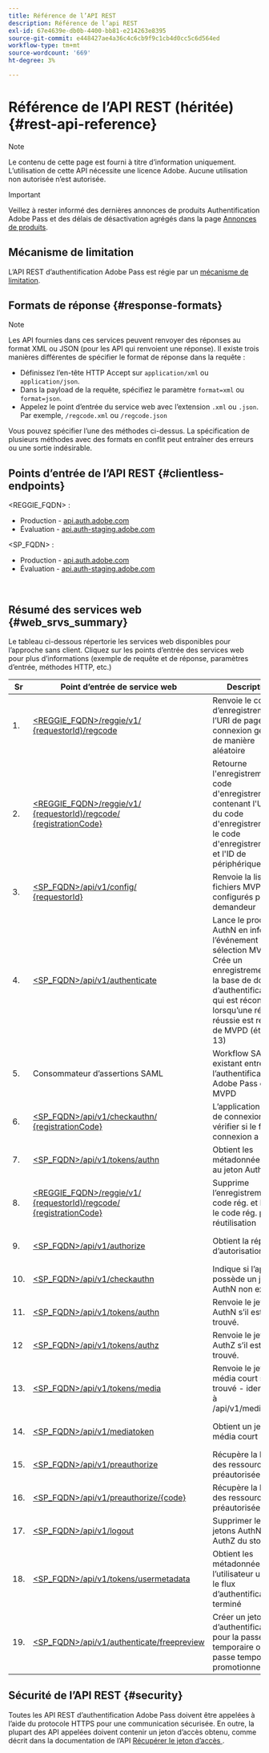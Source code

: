 ```yaml
---
title: Référence de l’API REST
description: Référence de l’api REST
exl-id: 67e4639e-db0b-4400-bb81-e214263e8395
source-git-commit: e448427ae4a36c4c6cb9f9c1cb4d0cc5c6d564ed
workflow-type: tm+mt
source-wordcount: '669'
ht-degree: 3%

---
```


# Référence de l’API REST (héritée) {#rest-api-reference}

>[!NOTE]
>
>Le contenu de cette page est fourni à titre d’information uniquement. L’utilisation de cette API nécessite une licence Adobe. Aucune utilisation non autorisée n’est autorisée.

>[!IMPORTANT]
>
> Veillez à rester informé des dernières annonces de produits Authentification Adobe Pass et des délais de désactivation agrégés dans la page [Annonces de produits](/help/authentication/product-announcements.md).

## Mécanisme de limitation

L’API REST d’authentification Adobe Pass est régie par un [mécanisme de limitation](/help/authentication/integration-guide-programmers/throttling-mechanism.md).

## Formats de réponse {#response-formats}


>[!NOTE]
>
> Les API fournies dans ces services peuvent renvoyer des réponses au format XML ou JSON (pour les API qui renvoient une réponse). Il existe trois manières différentes de spécifier le format de réponse dans la requête :
>
>* Définissez l’en-tête HTTP Accept sur `application/xml` ou `application/json`.
>* Dans la payload de la requête, spécifiez le paramètre `format=xml` ou `format=json`.
>* Appelez le point d’entrée du service web avec l’extension `.xml` ou `.json`. Par exemple, `/regcode.xml` ou `/regcode.json`
>
>Vous pouvez spécifier l’une des méthodes ci-dessus. La spécification de plusieurs méthodes avec des formats en conflit peut entraîner des erreurs ou une sortie indésirable.

## Points d’entrée de l’API REST {#clientless-endpoints}

&lt;REGGIE_FQDN> :

* Production - [api.auth.adobe.com](http://api.auth.adobe.com/)
* Évaluation - [api.auth-staging.adobe.com](http://api.auth-staging.adobe.com/)

&lt;SP_FQDN> :

* Production - [api.auth.adobe.com](http://api.auth.adobe.com/)
* Évaluation - [api.auth-staging.adobe.com](http://api.auth-staging.adobe.com/)

</br>


## Résumé des services web {#web_srvs_summary}

Le tableau ci-dessous répertorie les services web disponibles pour l’approche sans client. Cliquez sur les points d’entrée des services web pour plus d’informations (exemple de requête et de réponse, paramètres d’entrée, méthodes HTTP, etc.)


| Sr | Point d’entrée de service web | Description | <!--[Diag.  </br>Ref](http://tve.helpdocsonline.com/api-reference-v2-test#illustration)-->. | Hébergé à | Appelé par |
|-----|--------------------------------------------------------------------------------------------------------------------------------------------------------------------------------------------------|--------------------------------------------------------------------------------------------------------------------------------------------------------------------------------------------|---------------------------------------------------------------------------------------------|-----------------------------------------------------------|-----------------------------|
| 1. | [&lt;REGGIE_FQDN>/reggie/v1/ </br> {requestorId}/regcode](/help/authentication/integration-guide-programmers/legacy/rest-api-v1/apis/registration-code-request.md) | Renvoie le code d’enregistrement et l’URI de page de connexion générés de manière aléatoire | 2 | Adobe </br>service Reg Code | Smart Device |
| 2. | [&lt;REGGIE_FQDN>/reggie/v1/ </br> {requestorId}/regcode/ </br> {registrationCode}](/help/authentication/integration-guide-programmers/legacy/rest-api-v1/apis/return-registration-record.md) | Retourne l&#39;enregistrement du code d&#39;enregistrement contenant l&#39;UUID du code d&#39;enregistrement, le code d&#39;enregistrement et l&#39;ID de périphérique haché | 8 | Adobe </br>service Reg Code | Authentification Adobe Pass |
| 3. | [&lt;SP_FQDN>/api/v1/config/ </br> {requestorId}](/help/authentication/integration-guide-programmers/legacy/rest-api-v1/apis/provide-mvpd-list.md) | Renvoie la liste des fichiers MVPD configurés pour le demandeur | 5 | Adobe </br>Adobe Pass </br>authentication </br>Service | Connexion </br>Web </br>App |
| 4. | [&lt;SP_FQDN>/api/v1/authenticate](/help/authentication/integration-guide-programmers/legacy/rest-api-v1/apis/initiate-authentication.md) | Lance le processus AuthN en informant l’événement de sélection MVPD. Crée un enregistrement sur la base de données d’authentification, qui est réconcilié lorsqu’une réponse réussie est reçue de MVPD (étape 13) | 7 | Adobe </br>Adobe Pass </br>authentication </br>Service | Connexion </br>Web </br>App |
| 5. | Consommateur d’assertions SAML | Workflow SAML existant entre l’authentification Adobe Pass et MVPD | 13 | Adobe Pass </br>authentication </br>Service | Authentification Adobe Pass |
| 6. | [&lt;SP_FQDN>/api/v1/checkauthn/ </br> {registrationCode}](/help/authentication/integration-guide-programmers/legacy/rest-api-v1/apis/check-authentication-flow-by-second-screen-web-app.md) | L’application Web de connexion peut vérifier si le flux de connexion a réussi |                                                                                             | Adobe Pass </br>authentification   </br>Service | Login   </br>Web   </br>App |
| 7. | [&lt;SP_FQDN>/api/v1/tokens/authn](/help/authentication/integration-guide-programmers/legacy/rest-api-v1/apis/retrieve-authentication-token.md) | Obtient les métadonnées liées au jeton AuthN | 15 | Adobe Pass </br>authentication </br>Service | Smart Device |
| 8. | [&lt;REGGIE_FQDN>/reggie/v1/ </br> {requestorId}/regcode/ </br> {registrationCode}](/help/authentication/integration-guide-programmers/legacy/rest-api-v1/apis/delete-registration-record.md) | Supprime l’enregistrement du code rég. et libère le code rég. pour réutilisation | 16 | Adobe </br>service Reg Code | Authentification Adobe Pass |
| 9. | [&lt;SP_FQDN>/api/v1/authorize](/help/authentication/integration-guide-programmers/legacy/rest-api-v1/apis/initiate-authorization.md) | Obtient la réponse d’autorisation. | 17 | Adobe Pass </br>authentication </br>Service | Smart Device |
| 10. | [&lt;SP_FQDN>/api/v1/checkauthn](/help/authentication/integration-guide-programmers/legacy/rest-api-v1/apis/check-authentication-token.md) | Indique si l’appareil possède un jeton AuthN non expiré. |                                                                                             | Adobe Pass </br>authentication </br>Service | Smart Device |
| 11. | [&lt;SP_FQDN>/api/v1/tokens/authn](/help/authentication/integration-guide-programmers/legacy/rest-api-v1/apis/retrieve-authentication-token.md) | Renvoie le jeton AuthN s’il est trouvé. |                                                                                             | Adobe Pass </br>authentication </br>Service | Smart Device |
| 12 | [&lt;SP_FQDN>/api/v1/tokens/authz](/help/authentication/integration-guide-programmers/legacy/rest-api-v1/apis/retrieve-authorization-token.md) | Renvoie le jeton AuthZ s’il est trouvé. |                                                                                             | Adobe Pass </br>authentication </br>Service | Smart Device |
| 13. | [&lt;SP_FQDN>/api/v1/tokens/media](/help/authentication/integration-guide-programmers/legacy/rest-api-v1/apis/obtain-short-media-token.md) | Renvoie le jeton de média court s’il est trouvé - identique à /api/v1/mediatoken |                                                                                             | Adobe Pass </br>authentication </br>Service | Smart Device |
| 14. | [&lt;SP_FQDN>/api/v1/mediatoken](/help/authentication/integration-guide-programmers/legacy/rest-api-v1/apis/obtain-short-media-token.md) | Obtient un jeton de média court |                                                                                             | Adobe Pass </br>authentication </br>Service | Smart Device |
| 15. | [&lt;SP_FQDN>/api/v1/preauthorize](/help/authentication/integration-guide-programmers/legacy/rest-api-v1/apis/retrieve-list-of-preauthorized-resources.md) | Récupère la liste des ressources préautorisées |                                                                                             | Adobe Pass </br>authentication </br>Service | Smart Device |
| 16. | [&lt;SP_FQDN>/api/v1/preauthorize/{code}](/help/authentication/integration-guide-programmers/legacy/rest-api-v1/apis/retrieve-list-of-preauthorized-resources-by-second-screen-web-app.md) | Récupère la liste des ressources préautorisées |                                                                                             | Adobe Pass </br>authentication </br>Service | Application Web de connexion |
| 17. | [&lt;SP_FQDN>/api/v1/logout](/help/authentication/integration-guide-programmers/legacy/rest-api-v1/apis/initiate-logout.md) | Supprimer les jetons AuthN et AuthZ du stockage |                                                                                             | Adobe Pass </br>authentification   </br>Service | Smart Device |
| 18. | [&lt;SP_FQDN>/api/v1/tokens/usermetadata](/help/authentication/integration-guide-programmers/legacy/rest-api-v1/apis/user-metadata.md) | Obtient les métadonnées de l’utilisateur une fois le flux d’authentification terminé | S/O | S/O | Smart Device |
| 19. | [&lt;SP_FQDN>/api/v1/authenticate/freepreview](/help/authentication/integration-guide-programmers/legacy/rest-api-v1/apis/free-preview-for-temp-pass-and-promotional-temp-pass.md) | Créer un jeton d’authentification pour la passe temporaire ou la passe temporaire promotionnelle | S/O | Adobe Pass </br>authentication </br>Service | Smart Device |


## Sécurité de l’API REST {#security}

Toutes les API REST d’authentification Adobe Pass doivent être appelées à l’aide du protocole HTTPS pour une communication sécurisée. En outre, la plupart des API appelées doivent contenir un jeton d’accès obtenu, comme décrit dans la documentation de l’API [ Récupérer le jeton d’accès ](../../rest-apis/rest-api-dcr/apis/dynamic-client-registration-apis-retrieve-access-token.md).
